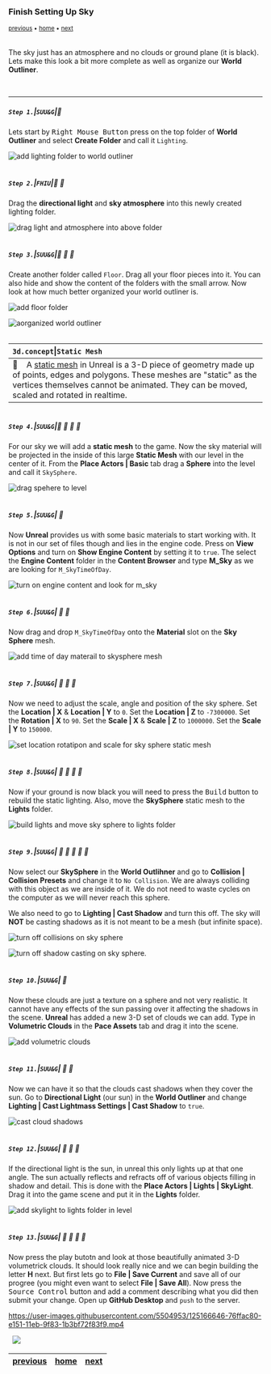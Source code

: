 <img src="https://via.placeholder.com/1000x4/45D7CA/45D7CA" alt="drawing" height="4px"/>

### Finish Setting Up Sky

<sub>[previous](../setting-map/README.md#user-content-setting-up-the-map) • [home](../README.md#user-content-ue4-hello-world) • [next](../readme/README.md#user-content-readmemd-file)</sub>

<img src="https://via.placeholder.com/1000x4/45D7CA/45D7CA" alt="drawing" height="4px"/>

The sky just has an atmosphere and no clouds or ground plane (it is black).  Lets make this look a bit more complete as well as organize our **World Outliner**.  

<br>

---


##### `Step 1.`\|`SUU&G`|:small_blue_diamond:

Lets start by <kbd>Right Mouse Button</kbd> press on the top folder of **World Outliner** and select **Create Folder** and call it `Lighting`.

![add lighting folder to world outliner](images/LIghitngFolderAdd.jpg)

<img src="https://via.placeholder.com/500x2/45D7CA/45D7CA" alt="drawing" height="2px" alt = ""/>

##### `Step 2.`\|`FHIU`|:small_blue_diamond: :small_blue_diamond: 
Drag the **directional light** and **sky atmosphere** into this newly created lighting folder.

![drag light and atmosphere into above folder](images/DragLightingFIlesInFolder.jpg)

<img src="https://via.placeholder.com/500x2/45D7CA/45D7CA" alt="drawing" height="2px" alt = ""/>

##### `Step 3.`\|`SUU&G`|:small_blue_diamond: :small_blue_diamond: :small_blue_diamond:

Create another folder called `Floor`.  Drag all your floor pieces into it.  You can also hide and show the content of the folders with the small arrow.  Now look at how much better organized your world outliner is.

![add floor folder](images/SecondFolderFloor.jpg)

![aorganized world outliner](images/ClearnWorldOutliner.jpg)

<img src="https://via.placeholder.com/500x2/45D7CA/45D7CA" alt="drawing" height="2px" alt = ""/>

| `3d.concept`\|`Static Mesh`| 
| :--- |
| :floppy_disk: &nbsp;&nbsp; A [static mesh](https://docs.unrealengine.com/en-us/Engine/Content/Types/StaticMeshes) in Unreal is a 3-D piece of geometry made up of points, edges and polygons.  These meshes are \"static\" as the vertices themselves cannot be animated.  They can be moved, scaled and rotated in realtime. |

<img src="https://via.placeholder.com/500x2/45D7CA/45D7CA" alt="drawing" height="2px" alt = ""/>

##### `Step 4.`\|`SUU&G`|:small_blue_diamond: :small_blue_diamond: :small_blue_diamond: :small_blue_diamond:

For our sky we will add a **static mesh** to the game. Now the sky material will be projected in the inside of this large **Static Mesh** with our level in the center of it.
From the **Place Actors | Basic** tab drag a **Sphere** into the level and call it `SkySphere`.

![drag spehere to level](images/SkySphereMesh.jpg)

<img src="https://via.placeholder.com/500x2/45D7CA/45D7CA" alt="drawing" height="2px" alt = ""/>

##### `Step 5.`\|`SUU&G`| :small_orange_diamond:

Now **Unreal** provides us with some basic materials to start working with.  It is not in our set of files though and lies in the engine code.  Press on **View Options** and turn on **Show Engine Content** by setting it to `true`.  The select the **Engine Content** folder in the **Content Browser** and type **M_Sky** as we are looking for `M_SkyTimeOfDay`.

![turn on engine content and look for m_sky](images/FindSkyMaterial.jpg)

<img src="https://via.placeholder.com/500x2/45D7CA/45D7CA" alt="drawing" height="2px" alt = ""/>

##### `Step 6.`\|`SUU&G`| :small_orange_diamond: :small_blue_diamond:

Now drag and drop `M_SkyTimeOfDay` onto the **Material** slot on the **Sky Sphere** mesh.

![add time of day materail to skysphere mesh](images/TimeOfDayOnMesh.jpg)

<img src="https://via.placeholder.com/500x2/45D7CA/45D7CA" alt="drawing" height="2px" alt = ""/>

##### `Step 7.`\|`SUU&G`| :small_orange_diamond: :small_blue_diamond: :small_blue_diamond:

Now we need to adjust the scale, angle and position of the sky sphere.  Set the **Location | X** & **Location | Y** to `0`.  Set the **Location | Z**  to `-7300000`.  Set the **Rotation | X** to `90`. Set the **Scale | X** & **Scale | Z** to `1000000`. Set the **Scale | Y** to `150000`.

![set location rotatipon and scale for sky sphere static mesh](images/PositionSkySphere.jpg)

<img src="https://via.placeholder.com/500x2/45D7CA/45D7CA" alt="drawing" height="2px" alt = ""/>

##### `Step 8.`\|`SUU&G`| :small_orange_diamond: :small_blue_diamond: :small_blue_diamond: :small_blue_diamond:

Now if your ground is now black you will need to press the <kbd>Build</kbd> button to rebuild the static lighting.  Also, move the **SkySphere** static mesh to the **Lights** folder.

![build lights and move sky sphere to lights folder](images/StickSKShpereInLights.jpg)

<img src="https://via.placeholder.com/500x2/45D7CA/45D7CA" alt="drawing" height="2px" alt = ""/>

##### `Step 9.`\|`SUU&G`| :small_orange_diamond: :small_blue_diamond: :small_blue_diamond: :small_blue_diamond: :small_blue_diamond:

Now select our **SkySphere** in the **World Outlihner** and go to **Collision | Collision Presets** and change it to `No Collision`. We are always colliding with this object as we are inside of it.  We do not need to waste cycles on the computer as we will never reach this sphere.

We also need to go to **Lighting | Cast Shadow** and turn this off.  The sky will **NOT** be casting shadows as it is not meant to be a mesh (but infinite space).

![turn off collisions on sky sphere](images/NoCollisionSkyMesh.jpg)

![turn off shadow casting on sky sphere.](images/TurnOffShadowOnSkySphere.jpg)

<img src="https://via.placeholder.com/500x2/45D7CA/45D7CA" alt="drawing" height="2px" alt = ""/>

##### `Step 10.`\|`SUU&G`| :large_blue_diamond:

Now these clouds are just a texture on a sphere and not very realistic.  It cannot have any effects of the sun passing over it affecting the shadows in the scene.  **Unreal** has added a new 3-D set of clouds we can add.  Type in **Volumetric Clouds** in the **Pace Assets** tab and drag it into the scene.

![add volumetric clouds](images/AddVolumejtricClouds.jpg)

<img src="https://via.placeholder.com/500x2/45D7CA/45D7CA" alt="drawing" height="2px" alt = ""/>

##### `Step 11.`\|`SUU&G`| :large_blue_diamond: :small_blue_diamond: 

Now we can have it so that the clouds cast shadows when they cover the sun.  Go to **Directional Light** (our sun) in the **World Outliner** and change **Lighting | Cast Lightmass Settings | Cast Shadow** to `true`.

![cast cloud shadows](images/CastCloudShadows.jpg)

<img src="https://via.placeholder.com/500x2/45D7CA/45D7CA" alt="drawing" height="2px" alt = ""/>


##### `Step 12.`\|`SUU&G`| :large_blue_diamond: :small_blue_diamond: :small_blue_diamond: 

If the directional light is the sun, in unreal this only lights up at that one angle.  The sun actually reflects and refracts off of various objects filling in shadow and detail.  This is done with the **Place Actors | Lights | SkyLight**.  Drag it into the game scene and put it in the **Lights** folder.

![add skylight to lights folder in level](images/AddSkyLight.jpg)

<img src="https://via.placeholder.com/500x2/45D7CA/45D7CA" alt="drawing" height="2px" alt = ""/>

##### `Step 13.`\|`SUU&G`| :large_blue_diamond: :small_blue_diamond: :small_blue_diamond:  :small_blue_diamond: 

Now press the play butotn and look at those beautifully animated 3-D volumetrick clouds.  It should look really nice and we can begin building the letter **H** next.  But first lets go to **File | Save Current** and save all of our progree (you might even want to select **File | Save All**).  Now press the <kbd>Source Control</kbd> button and add a comment describing what you did then submit your change.  Open up **GitHub Desktop** and `push` to the server.

https://user-images.githubusercontent.com/5504953/125166646-76ffac80-e151-11eb-9f83-1b3bf72f83f9.mp4

<img src="https://via.placeholder.com/1000x4/dba81a/dba81a" alt="drawing" height="4px" alt = ""/>

<img src="https://via.placeholder.com/1000x100/45D7CA/000000/?text=Next Up - Build Letter">

<img src="https://via.placeholder.com/1000x4/dba81a/dba81a" alt="drawing" height="4px" alt = ""/>

| [previous](../setting-map/README.md#user-content-setting-up-the-map)| [home](../README.md#user-content-ue4-hello-world) | [next](../readme/README.md#user-content-readmemd-file)|
|---|---|---|
